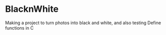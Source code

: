 # BlacknWhite
Making a project to turn photos into black and white, and also testing Define functions in C

